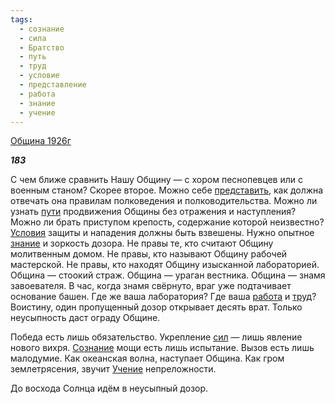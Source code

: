 ```yaml
---
tags:
  - сознание
  - сила
  - Братство
  - путь
  - труд
  - условие
  - представление
  - работа
  - знание
  - учение
---
```

[Община 1926г](https://127.0.0.1:4002/agni/1926)

___183___

С чем ближе сравнить Нашу Общину — с хором песнопевцев или с военным станом? Скорее второе. Можно себе [представить](../../../tags/#представление), как должна отвечать она правилам полковедения и полководительства. Можно ли узнать [пути](../../../tags/#путь) продвижения Общины без отражения и наступления? Можно ли брать приступом крепость, содержание которой неизвестно? [Условия](../../../tags/#условие) защиты и нападения должны быть взвешены. Нужно опытное [знание](../../../tags/#знание) и зоркость дозора. Не правы те, кто считают Общину молитвенным домом. Не правы, кто называют Общину рабочей мастерской. Не правы, кто находят Общину изысканной лабораторией. Община — стоокий страж. Община — ураган вестника. Община — знамя завоевателя. В час, когда знамя свёрнуто, враг уже подтачивает основание башен. Где же ваша лаборатория? Где ваша [работа](../../../tags/#работа) и [труд](../../../tags/#труд)? Воистину, один пропущенный дозор открывает десять врат. Только неусыпность даст ограду Общине.   

Победа есть лишь обязательство. Укрепление [сил](../../../tags/#сила) — лишь явление нового вихря. [Сознание](../../../tags/#сознание) мощи есть лишь испытание. Вызов есть лишь малодумие. Как океанская волна, наступает Община. Как гром землетрясения, звучит [Учение](../../../tags/#учение) непреложности.   

До восхода Солнца идём в неусыпный дозор.   

